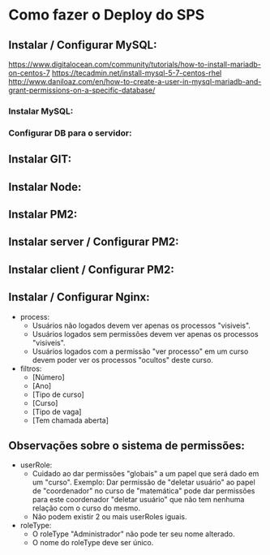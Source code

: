 
# Como fazer o Deploy do SPS

## Instalar / Configurar MySQL:

https://www.digitalocean.com/community/tutorials/how-to-install-mariadb-on-centos-7
https://tecadmin.net/install-mysql-5-7-centos-rhel
http://www.daniloaz.com/en/how-to-create-a-user-in-mysql-mariadb-and-grant-permissions-on-a-specific-database/

### Instalar MySQL:




### Configurar DB para o servidor:

## Instalar GIT:

## Instalar Node:

## Instalar PM2:

## Instalar server / Configurar PM2:

## Instalar client / Configurar PM2:

## Instalar / Configurar Nginx:














- process:
  - Usuários não logados devem ver apenas os processos "visiveis".
  - Usuários logados sem permissões devem ver apenas os processos "visiveis".
  - Usuários logados com a permissão "ver processo" em um curso devem poder ver os processos "ocultos" deste curso.
- filtros:
  - [Número]
  - [Ano]
  - [Tipo de curso]
  - [Curso]
  - [Tipo de vaga]
  - [Tem chamada aberta]

## Observações sobre o sistema de permissões:
- userRole:
  - Cuidado ao dar permissões "globais" a um papel que será dado em um "curso". Exemplo: Dar permissão de "deletar usuário" ao papel de "coordenador" no curso de "matemática" pode dar permissões para este coordenador "deletar usuário" que não tem nenhuma relação com o curso do mesmo.
  - Não podem existir 2 ou mais userRoles iguais.
- roleType:
  - O roleType "Administrador" não pode ter seu nome alterado.
  - O nome do roleType deve ser único.
